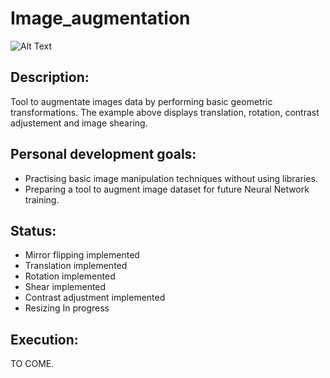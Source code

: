 # Image_augmentation
![Alt Text](https://raw.github.com/ethilliez/Image_augmentation/master/example/example.jpeg "Example of transformations" )

## Description:
Tool to augmentate images data by performing basic geometric transformations. The example above displays translation, rotation, contrast adjustement and image shearing.


## Personal development goals:
- Practising basic image manipulation techniques without using libraries.
- Preparing a tool to augment image dataset for future Neural Network training.

## Status:
- Mirror flipping implemented
- Translation implemented
- Rotation implemented
- Shear implemented
- Contrast adjustment implemented
- Resizing In progress

## Execution:
TO COME.
